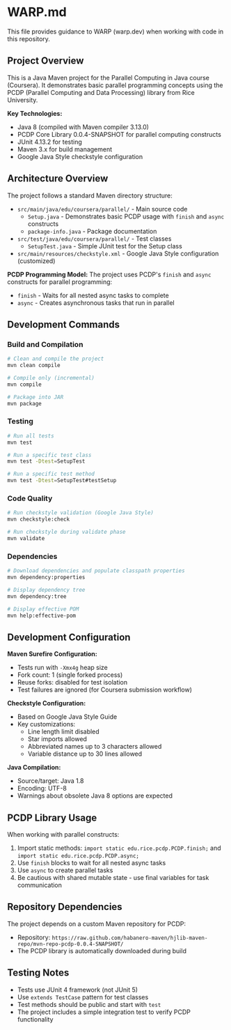 # WARP.md

This file provides guidance to WARP (warp.dev) when working with code in this repository.

## Project Overview

This is a Java Maven project for the Parallel Computing in Java course (Coursera). It demonstrates basic parallel programming concepts using the PCDP (Parallel Computing and Data Processing) library from Rice University.

**Key Technologies:**
- Java 8 (compiled with Maven compiler 3.13.0)
- PCDP Core Library 0.0.4-SNAPSHOT for parallel computing constructs
- JUnit 4.13.2 for testing
- Maven 3.x for build management
- Google Java Style checkstyle configuration

## Architecture Overview

The project follows a standard Maven directory structure:

- `src/main/java/edu/coursera/parallel/` - Main source code
  - `Setup.java` - Demonstrates basic PCDP usage with `finish` and `async` constructs
  - `package-info.java` - Package documentation
- `src/test/java/edu/coursera/parallel/` - Test classes
  - `SetupTest.java` - Simple JUnit test for the Setup class
- `src/main/resources/checkstyle.xml` - Google Java Style configuration (customized)

**PCDP Programming Model:**
The project uses PCDP's `finish` and `async` constructs for parallel programming:
- `finish` - Waits for all nested async tasks to complete
- `async` - Creates asynchronous tasks that run in parallel

## Development Commands

### Build and Compilation
```bash
# Clean and compile the project
mvn clean compile

# Compile only (incremental)
mvn compile

# Package into JAR
mvn package
```

### Testing
```bash
# Run all tests
mvn test

# Run a specific test class
mvn test -Dtest=SetupTest

# Run a specific test method
mvn test -Dtest=SetupTest#testSetup
```

### Code Quality
```bash
# Run checkstyle validation (Google Java Style)
mvn checkstyle:check

# Run checkstyle during validate phase
mvn validate
```

### Dependencies
```bash
# Download dependencies and populate classpath properties
mvn dependency:properties

# Display dependency tree
mvn dependency:tree

# Display effective POM
mvn help:effective-pom
```

## Development Configuration

**Maven Surefire Configuration:**
- Tests run with `-Xmx4g` heap size
- Fork count: 1 (single forked process)
- Reuse forks: disabled for test isolation
- Test failures are ignored (for Coursera submission workflow)

**Checkstyle Configuration:**
- Based on Google Java Style Guide
- Key customizations:
  - Line length limit disabled
  - Star imports allowed
  - Abbreviated names up to 3 characters allowed
  - Variable distance up to 30 lines allowed

**Java Compilation:**
- Source/target: Java 1.8
- Encoding: UTF-8
- Warnings about obsolete Java 8 options are expected

## PCDP Library Usage

When working with parallel constructs:
1. Import static methods: `import static edu.rice.pcdp.PCDP.finish;` and `import static edu.rice.pcdp.PCDP.async;`
2. Use `finish` blocks to wait for all nested async tasks
3. Use `async` to create parallel tasks
4. Be cautious with shared mutable state - use final variables for task communication

## Repository Dependencies

The project depends on a custom Maven repository for PCDP:
- Repository: `https://raw.github.com/habanero-maven/hjlib-maven-repo/mvn-repo-pcdp-0.0.4-SNAPSHOT/`
- The PCDP library is automatically downloaded during build

## Testing Notes

- Tests use JUnit 4 framework (not JUnit 5)
- Use `extends TestCase` pattern for test classes
- Test methods should be public and start with `test`
- The project includes a simple integration test to verify PCDP functionality
